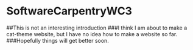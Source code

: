 # SoftwareCarpentryWC3
##This is not an interesting introduction
###I think I am about to make a cat-theme website, but I have no idea how to make a website so far.
###Hopefully things will get better soon.

